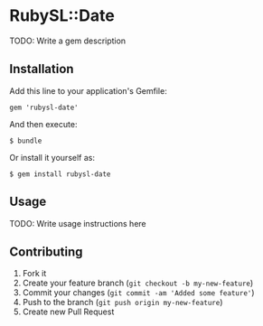 # RubySL::Date

TODO: Write a gem description

## Installation

Add this line to your application's Gemfile:

    gem 'rubysl-date'

And then execute:

    $ bundle

Or install it yourself as:

    $ gem install rubysl-date

## Usage

TODO: Write usage instructions here

## Contributing

1. Fork it
2. Create your feature branch (`git checkout -b my-new-feature`)
3. Commit your changes (`git commit -am 'Added some feature'`)
4. Push to the branch (`git push origin my-new-feature`)
5. Create new Pull Request
